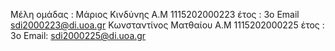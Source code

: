 Μέλη ομάδας :
Μάριος Κινδύνης Α.Μ 1115202000223 έτος : 3o Εmail sdi2000223@di.uoa.gr 
Κωνσταντίνος Ματθαίου Α.Μ 1115202000225 έτος : 3o Email: sdi2000225@di.uoa.gr 
